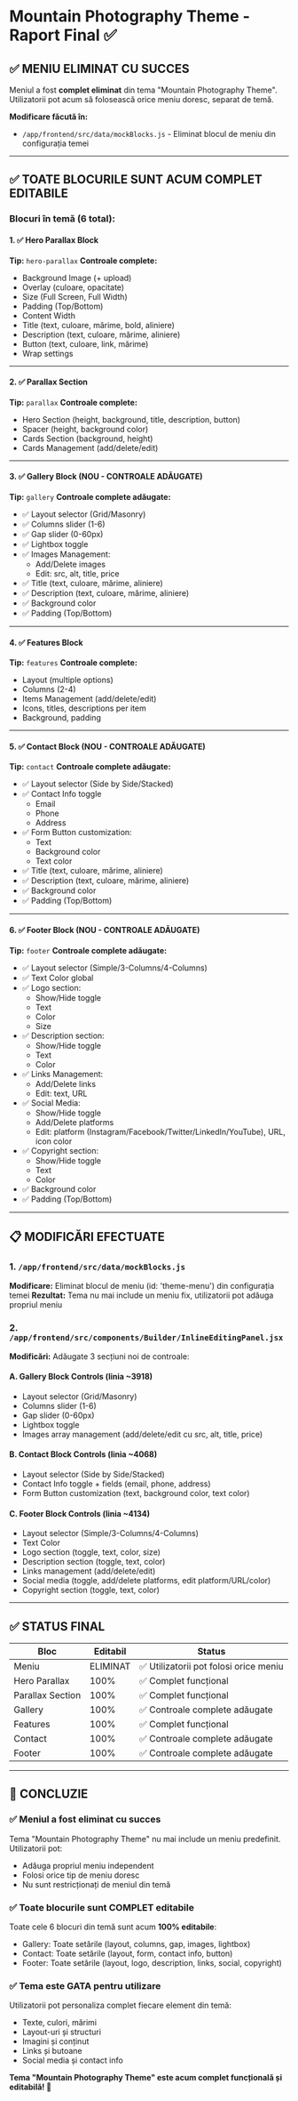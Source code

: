 # Mountain Photography Theme - Raport Final ✅

## ✅ MENIU ELIMINAT CU SUCCES

Meniul a fost **complet eliminat** din tema "Mountain Photography Theme". Utilizatorii pot acum să folosească orice meniu doresc, separat de temă.

**Modificare făcută în:**
- `/app/frontend/src/data/mockBlocks.js` - Eliminat blocul de meniu din configurația temei

---

## ✅ TOATE BLOCURILE SUNT ACUM COMPLET EDITABILE

### Blocuri în temă (6 total):

#### 1. ✅ Hero Parallax Block
**Tip:** `hero-parallax`
**Controale complete:**
- Background Image (+ upload)
- Overlay (culoare, opacitate)
- Size (Full Screen, Full Width)
- Padding (Top/Bottom)
- Content Width
- Title (text, culoare, mărime, bold, aliniere)
- Description (text, culoare, mărime, aliniere)
- Button (text, culoare, link, mărime)
- Wrap settings

---

#### 2. ✅ Parallax Section
**Tip:** `parallax`
**Controale complete:**
- Hero Section (height, background, title, description, button)
- Spacer (height, background color)
- Cards Section (background, height)
- Cards Management (add/delete/edit)

---

#### 3. ✅ Gallery Block (NOU - CONTROALE ADĂUGATE)
**Tip:** `gallery`
**Controale complete adăugate:**
- ✅ Layout selector (Grid/Masonry)
- ✅ Columns slider (1-6)
- ✅ Gap slider (0-60px)
- ✅ Lightbox toggle
- ✅ Images Management:
  - Add/Delete images
  - Edit: src, alt, title, price
- ✅ Title (text, culoare, mărime, aliniere)
- ✅ Description (text, culoare, mărime, aliniere)
- ✅ Background color
- ✅ Padding (Top/Bottom)

---

#### 4. ✅ Features Block
**Tip:** `features`
**Controale complete:**
- Layout (multiple options)
- Columns (2-4)
- Items Management (add/delete/edit)
- Icons, titles, descriptions per item
- Background, padding

---

#### 5. ✅ Contact Block (NOU - CONTROALE ADĂUGATE)
**Tip:** `contact`
**Controale complete adăugate:**
- ✅ Layout selector (Side by Side/Stacked)
- ✅ Contact Info toggle
  - Email
  - Phone
  - Address
- ✅ Form Button customization:
  - Text
  - Background color
  - Text color
- ✅ Title (text, culoare, mărime, aliniere)
- ✅ Description (text, culoare, mărime, aliniere)
- ✅ Background color
- ✅ Padding (Top/Bottom)

---

#### 6. ✅ Footer Block (NOU - CONTROALE ADĂUGATE)
**Tip:** `footer`
**Controale complete adăugate:**
- ✅ Layout selector (Simple/3-Columns/4-Columns)
- ✅ Text Color global
- ✅ Logo section:
  - Show/Hide toggle
  - Text
  - Color
  - Size
- ✅ Description section:
  - Show/Hide toggle
  - Text
  - Color
- ✅ Links Management:
  - Add/Delete links
  - Edit: text, URL
- ✅ Social Media:
  - Show/Hide toggle
  - Add/Delete platforms
  - Edit: platform (Instagram/Facebook/Twitter/LinkedIn/YouTube), URL, icon color
- ✅ Copyright section:
  - Show/Hide toggle
  - Text
  - Color
- ✅ Background color
- ✅ Padding (Top/Bottom)

---

## 📋 MODIFICĂRI EFECTUATE

### 1. `/app/frontend/src/data/mockBlocks.js`
**Modificare:** Eliminat blocul de meniu (id: 'theme-menu') din configurația temei
**Rezultat:** Tema nu mai include un meniu fix, utilizatorii pot adăuga propriul meniu

### 2. `/app/frontend/src/components/Builder/InlineEditingPanel.jsx`
**Modificări:** Adăugate 3 secțiuni noi de controale:

#### A. Gallery Block Controls (linia ~3918)
- Layout selector (Grid/Masonry)
- Columns slider (1-6)
- Gap slider (0-60px)
- Lightbox toggle
- Images array management (add/delete/edit cu src, alt, title, price)

#### B. Contact Block Controls (linia ~4068)
- Layout selector (Side by Side/Stacked)
- Contact Info toggle + fields (email, phone, address)
- Form Button customization (text, background color, text color)

#### C. Footer Block Controls (linia ~4134)
- Layout selector (Simple/3-Columns/4-Columns)
- Text Color
- Logo section (toggle, text, color, size)
- Description section (toggle, text, color)
- Links management (add/delete/edit)
- Social media (toggle, add/delete platforms, edit platform/URL/color)
- Copyright section (toggle, text, color)

---

## ✅ STATUS FINAL

| Bloc | Editabil | Status |
|------|----------|--------|
| Meniu | ELIMINAT | ✅ Utilizatorii pot folosi orice meniu |
| Hero Parallax | 100% | ✅ Complet funcțional |
| Parallax Section | 100% | ✅ Complet funcțional |
| Gallery | 100% | ✅ Controale complete adăugate |
| Features | 100% | ✅ Complet funcțional |
| Contact | 100% | ✅ Controale complete adăugate |
| Footer | 100% | ✅ Controale complete adăugate |

---

## 🎯 CONCLUZIE

### ✅ Meniul a fost eliminat cu succes
Tema "Mountain Photography Theme" nu mai include un meniu predefinit. Utilizatorii pot:
- Adăuga propriul meniu independent
- Folosi orice tip de meniu doresc
- Nu sunt restricționați de meniul din temă

### ✅ Toate blocurile sunt COMPLET editabile
Toate cele 6 blocuri din temă sunt acum **100% editabile**:
- Gallery: Toate setările (layout, columns, gap, images, lightbox)
- Contact: Toate setările (layout, form, contact info, button)
- Footer: Toate setările (layout, logo, description, links, social, copyright)

### ✅ Tema este GATA pentru utilizare
Utilizatorii pot personaliza complet fiecare element din temă:
- Texte, culori, mărimi
- Layout-uri și structuri
- Imagini și conținut
- Links și butoane
- Social media și contact info

**Tema "Mountain Photography Theme" este acum complet funcțională și editabilă! 🎉**
